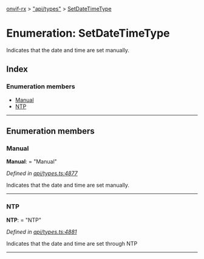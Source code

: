 [onvif-rx](../README.md) > ["api/types"](../modules/_api_types_.md) > [SetDateTimeType](../enums/_api_types_.setdatetimetype.md)

# Enumeration: SetDateTimeType

Indicates that the date and time are set manually.

## Index

### Enumeration members

* [Manual](_api_types_.setdatetimetype.md#manual)
* [NTP](_api_types_.setdatetimetype.md#ntp)

---

## Enumeration members

<a id="manual"></a>

###  Manual

**Manual**:  = "Manual"

*Defined in [api/types.ts:4877](https://github.com/patrickmichalina/onvif-rx/blob/1596479/src/api/types.ts#L4877)*

Indicates that the date and time are set manually.

___
<a id="ntp"></a>

###  NTP

**NTP**:  = "NTP"

*Defined in [api/types.ts:4881](https://github.com/patrickmichalina/onvif-rx/blob/1596479/src/api/types.ts#L4881)*

Indicates that the date and time are set through NTP

___

